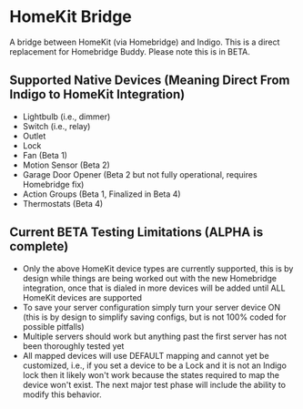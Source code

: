 HomeKit Bridge
==========

A bridge between HomeKit (via Homebridge) and Indigo.  This is a direct replacement for Homebridge Buddy.  Please note this is in BETA.

Supported Native Devices (Meaning Direct From Indigo to HomeKit Integration)
---------------
* Lightbulb (i.e., dimmer)
* Switch (i.e., relay)
* Outlet
* Lock
* Fan (Beta 1)
* Motion Sensor (Beta 2)
* Garage Door Opener (Beta 2 but not fully operational, requires Homebridge fix)
* Action Groups (Beta 1, Finalized in Beta 4)
* Thermostats (Beta 4)

Current BETA Testing Limitations (ALPHA is complete)
---------------

* Only the above HomeKit device types are currently supported, this is by design while things are being worked out with the new Homebridge integration, once that is dialed in more devices will be added until ALL HomeKit devices are supported
* To save your server configuration simply turn your server device ON (this is by design to simplify saving configs, but is not 100% coded for possible pitfalls)
* Multiple servers should work but anything past the first server has not been thoroughly tested yet
* All mapped devices will use DEFAULT mapping and cannot yet be customized, i.e., if you set a device to be a Lock and it is not an Indigo lock then it likely won't work because the states required to map the device won't exist.  The next major test phase will include the ability to modify this behavior.

